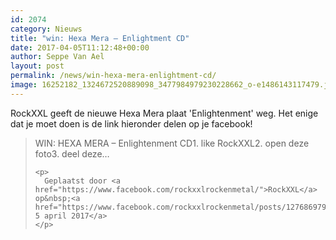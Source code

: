 ```yaml
---
id: 2074
category: Nieuws
title: "win: Hexa Mera – Enlightment CD"
date: 2017-04-05T11:12:48+00:00
author: Seppe Van Ael
layout: post
permalink: /news/win-hexa-mera-enlightment-cd/
image: 16252182_1324672520889098_3477984979230228662_o-e1486143117479.jpg
---
```

RockXXL geeft de nieuwe Hexa Mera plaat 'Enlightenment' weg. Het enige dat je moet doen is de link hieronder delen op je facebook!

<div id="fb-root">
</div>



<div class="fb-post" data-href="https://www.facebook.com/rockxxlrockenmetal/photos/a.482300361845827.1073741827.163891360353397/1276869799055542/?type=3&theater" data-width="500">
  <blockquote cite="https://www.facebook.com/rockxxlrockenmetal/posts/1276869799055542:0" class="fb-xfbml-parse-ignore">
    <p>
      WIN: HEXA MERA – Enlightenment CD1. like RockXXL2. open deze foto3. deel deze&#8230;
    </p>
    
    <p>
      Geplaatst door <a href="https://www.facebook.com/rockxxlrockenmetal/">RockXXL</a> op&nbsp;<a href="https://www.facebook.com/rockxxlrockenmetal/posts/1276869799055542:0">woensdag 5 april 2017</a>
    </p>
  </blockquote>
</div>